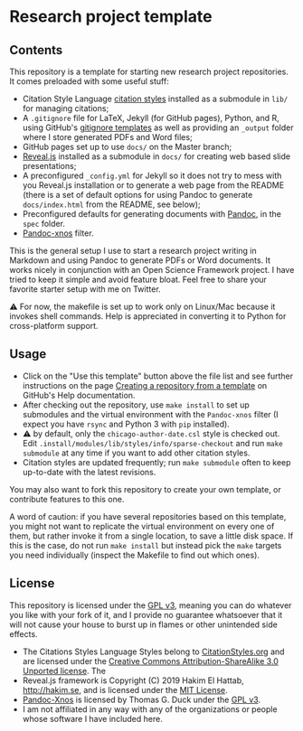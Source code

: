 Research project template
=========================

Contents
--------

This repository is a template for starting new research project
repositories. It comes preloaded with some useful stuff:

- Citation Style Language [citation
  styles](https://github.com/citation-style-language/styles) installed
  as a submodule in `lib/` for managing citations;
- A `.gitignore` file for LaTeX, Jekyll (for GitHub pages), Python, and
  R, using GitHub's [gitignore
  templates](https://github.com/github/gitignore) as well as providing
  an `_output` folder where I store generated PDFs and Word files;
- GitHub pages set up to use `docs/` on the Master branch;
- [Reveal.js](https://revealjs.com/) installed as a submodule in
  `docs/` for creating web based slide presentations;
- A preconfigured `_config.yml` for Jekyll so it does not try to mess
  with you Reveal.js installation or to generate a web page from the
  README (there is a set of default options for using Pandoc to
  generate `docs/index.html` from the README, see below);
- Preconfigured defaults for generating documents with
  [Pandoc](http://pandoc.org), in the `spec` folder.
- [Pandoc-xnos](https://github.com/tomduck/pandoc-xnos) filter.

This is the general setup I use to start a research project writing in
Markdown and using Pandoc to generate PDFs or Word documents. It works
nicely in conjunction with an Open Science Framework project. I have
tried to keep it simple and avoid feature bloat. Feel free to share
your favorite starter setup with me on Twitter.

:warning: For now, the makefile is set up to work only on Linux/Mac
because it invokes shell commands. Help is appreciated in converting it
to Python for cross-platform support.

Usage
-----

- Click on the "Use this template" button above the file list and see
  further instructions on the page [Creating a repository from a
  template](https://help.github.com/en/github/creating-cloning-and-archiving-repositories/creating-a-repository-from-a-template)
  on GitHub's Help documentation.
- After checking out the repository, use `make install` to set up
  submodules and the virtual environment with the `Pandoc-xnos` filter
  (I expect you have `rsync` and Python 3 with `pip` installed).
- :warning: by default, only the `chicago-author-date.csl` style is
  checked out. Edit `.install/modules/lib/styles/info/sparse-checkout`
  and run `make submodule` at any time if you want to add other citation
  styles.
- Citation styles are updated frequently; run `make submodule`
  often to keep up-to-date with the latest revisions.

You may also want to fork this repository to create your own template,
or contribute features to this one.

A word of caution: if you have several repositories based on this
template, you might not want to replicate the virtual environment on
every one of them, but rather invoke it from a single location, to save
a little disk space. If this is the case, do not run `make install` but
instead pick the `make` targets you need individually (inspect the
Makefile to find out which ones).

License
-------

This repository is licensed under the [GPL
v3](https://raw.githubusercontent.com/licenses/license-templates/master/templates/gpl3.txt),
meaning you can do whatever you like with your fork of it, and I
provide no guarantee whatsoever that it will not cause your house to
burst up in flames or other unintended side effects.

- The Citations Styles Language Styles belong to
  [CitationStyles.org](http://citationstyles.org/) and are licensed
  under the [Creative Commons Attribution-ShareAlike 3.0 Unported
  license](http://creativecommons.org/licenses/by-sa/3.0/). The
- Reveal.js framework is Copyright (C) 2019 Hakim El Hattab,
  http://hakim.se, and is licensed under the [MIT
  License](https://raw.githubusercontent.com/licenses/license-templates/master/templates/mit.txt).
- [Pandoc-Xnos](https://github.com/tomduck/pandoc-xnos) is licensed by
  Thomas G. Duck under the
  [GPL v3](https://raw.githubusercontent.com/licenses/license-templates/master/templates/gpl3.txt).
- I am not affiliated in any way with any of the organizations or people
  whose software I have included here.

